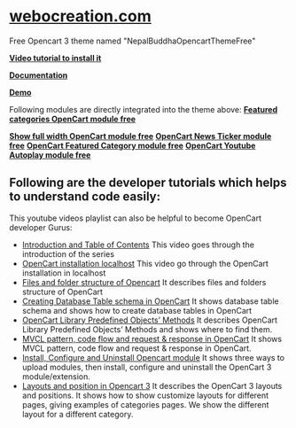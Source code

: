 # [webocreation.com](https://webocreation.com)

Free Opencart 3 theme named "NepalBuddhaOpencartThemeFree"

**[Video tutorial to install it ](https://www.youtube.com/watch?v=v580dOJ94Oo)**

**[Documentation](https://webocreation.com/blog/opencart-3-themes-free)**

**[Demo](https://webocreation.com/nepalbuddha/)**

Following modules are directly integrated into the theme above:
**[Featured categories OpenCart module free](https://webocreation.com/blog/opencart-show-selected-categories-as-featured-module-free)**

**[Show full width OpenCart module free](https://webocreation.com/blog/opencart-free-extension-to-add-full-width-position-in-layout)**
**[OpenCart News Ticker module free](https://webocreation.com/blog/opencart-news-ticker-module-free-download-opencart-version-3-0-3-1)**
**[OpenCart Featured Category module free](https://webocreation.com/blog/opencart-show-selected-categories-as-featured-module-free)**
**[OpenCart Youtube Autoplay module free](https://webocreation.com/blog/youtube-video-to-show-with-autoplay-free-opencart-module-or-extensions/)**

## Following are the developer tutorials which helps to understand code easily:

This youtube videos playlist can also be helpful to become OpenCart developer Gurus:

- [Introduction and Table of Contents](https://www.youtube.com/watch?v=7Q641RjdJY4) This video goes through the introduction of the series
- [OpenCart installation localhost](https://www.youtube.com/watch?v=ZeTJKjlgRLg) This video go through the OpenCart installation in localhost
- [Files and folder structure of Opencart](https://www.youtube.com/watch?v=kCDqw7kcqLQ) It describes files and folders structure of OpenCart
- [Creating Database Table schema in OpenCart](https://www.youtube.com/watch?v=w8Uay-QvHFg) It shows database table schema and shows how to create database tables in OpenCart
- [OpenCart Library Predefined Objects’ Methods](https://www.youtube.com/watch?v=EdJFjJek_3Y) It describes OpenCart Library Predefined Objects’ Methods and shows where to find them.
- [MVCL pattern, code flow and request & response in OpenCart](https://www.youtube.com/watch?v=X6bsMmReT-4) It shows MVCL pattern, code flow and request & response in OpenCart.
- [Install, Configure and Uninstall Opencart module](https://www.youtube.com/watch?v=mXhRSXw_ycE) It shows three ways to upload modules, then install, configure and uninstall the OpenCart 3 module/extension.
- [Layouts and position in Opencart 3](https://www.youtube.com/watch?v=l5I0nwQs27g) It describes the OpenCart 3 layouts and positions. It shows how to show customize layouts for different pages, giving examples of categories pages. We show the different layout for a different category.
